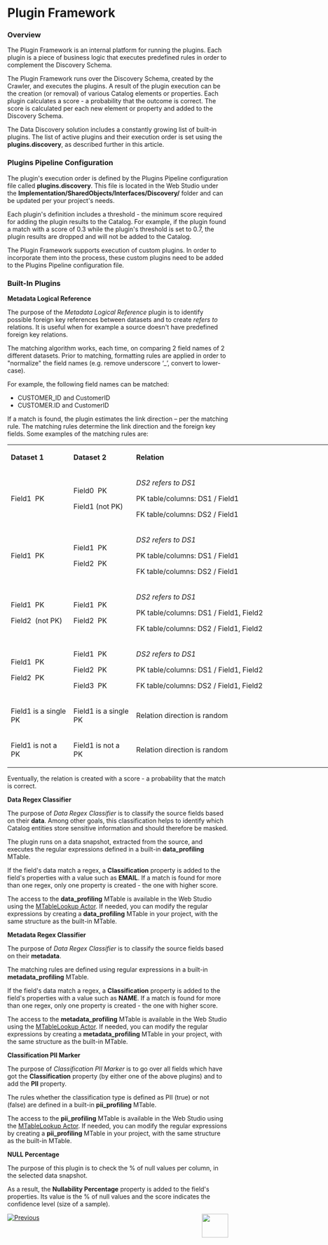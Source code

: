 <web>

# Plugin Framework

### Overview

The Plugin Framework is an internal platform for running the plugins. Each plugin is a piece of business logic that executes predefined rules in order to complement the Discovery Schema. 

The Plugin Framework runs over the Discovery Schema, created by the Crawler, and executes the plugins. A result of the plugin execution can be the creation (or removal) of various Catalog elements or properties. Each plugin calculates a score - a probability that the outcome is correct. The score is calculated per each new element or property and added to the Discovery Schema.

The Data Discovery solution includes a constantly growing list of built-in plugins. The list of active plugins and their execution order is set using the **plugins.discovery**, as described further in this article.

### Plugins Pipeline Configuration

The plugin's execution order is defined by the Plugins Pipeline configuration file called **plugins.discovery**. This file is located in the Web Studio under the **Implementation/SharedObjects/Interfaces/Discovery/** folder and can be updated per your project's needs. 

Each plugin's definition includes a threshold - the minimum score required for adding the plugin results to the Catalog. For example, if the plugin found a match with a score of 0.3 while the plugin's threshold is set to 0.7, the plugin results are dropped and will not be added to the Catalog. 

The Plugin Framework supports execution of custom plugins. In order to incorporate them into the process, these custom plugins need to be added to the Plugins Pipeline configuration file.

### Built-In Plugins

**Metadata Logical Reference**

The purpose of the *Metadata Logical Reference* plugin is to identify possible foreign key references between datasets and to create *refers to* relations. It is useful when for example a source doesn't have predefined foreign key relations. 

The matching algorithm works, each time, on comparing 2 field names of 2 different datasets. Prior to matching, formatting rules are applied in order to "normalize" the field names (e.g. remove underscore ‘_’, convert to lower-case). 

For example, the following field names can be matched:

* CUSTOMER_ID and CustomerID
* CUSTOMER.ID and CustomerID

If a match is found, the plugin estimates the link direction – per the matching rule. The matching rules determine the link direction and the foreign key fields. Some examples of the matching rules are:

<table style="width: 800px;">
<tbody>
<tr>
<td style="width: 125px;">
<p><strong>Dataset 1</strong></p>
</td>
<td style="width: 125px;">
<p><strong>Dataset 2</strong></p>
</td>
<td style="width: 500px;">
<p><strong>Relation</strong></p>
</td>
<td style="width: 50px;">
<p><strong>Score</strong></p>
</td>
</tr>
<tr>
<td style="width: 141.016px;">
<p>Field1&nbsp; PK</p>
</td>
<td style="width: 141.016px;">
<p>Field0&nbsp; PK</p>
<p>Field1 (not PK)</p>
</td>
<td style="width: 190.531px;">
<p><em>DS2 refers to DS1</em></p>
<p>PK table/columns: DS1 / Field1</p>
<p>FK table/columns: DS2 / Field1</p>
</td>
<td style="width: 49.4375px;">
<p>High</p>
</td>
</tr>
<tr>
<td style="width: 141.016px;">
<p>Field1&nbsp; PK</p>
</td>
<td style="width: 141.016px;">
<p>Field1&nbsp; PK</p>
<p>Field2&nbsp; PK</p>
</td>
<td style="width: 190.531px;">
<p><em>DS2 refers to DS1</em></p>
<p>PK table/columns: DS1 / Field1</p>
<p>FK table/columns: DS2 / Field1</p>
</td>
<td style="width: 49.4375px;">
<p>High</p>
</td>
</tr>
<tr>
<td style="width: 141.016px;">
<p>Field1&nbsp; PK</p>
<p>Field2&nbsp; (not PK)</p>
</td>
<td style="width: 141.016px;">
<p>Field1&nbsp; PK</p>
<p>Field2&nbsp; PK</p>
</td>
<td style="width: 190.531px;">
<p><em>DS2 refers to DS1</em></p>
<p>PK table/columns: DS1 / Field1, Field2</p>
<p>FK table/columns: DS2 / Field1, Field2</p>
</td>
<td style="width: 49.4375px;">
<p>High</p>
</td>
</tr>
<tr>
<td style="width: 141.016px;">
<p>Field1&nbsp; PK</p>
<p>Field2&nbsp; PK</p>
</td>
<td style="width: 141.016px;">
<p>Field1&nbsp; PK</p>
<p>Field2&nbsp; PK</p>
<p>Field3&nbsp; PK</p>
</td>
<td style="width: 190.531px;">
<p><em>DS2 refers to DS1</em></p>
<p>PK table/columns: DS1 / Field1, Field2</p>
<p>FK table/columns: DS2 / Field1, Field2</p>
</td>
<td style="width: 49.4375px;">
<p>High</p>
</td>
</tr>
<tr>
<td style="width: 141.016px;">
<p>Field1 is a single PK</p>
</td>
<td style="width: 141.016px;">
<p>Field1 is a single PK</p>
</td>
<td style="width: 190.531px;">
<p>Relation direction is random</p>
</td>
<td style="width: 49.4375px;">
<p>Low</p>
</td>
</tr>
<tr>
<td style="width: 141.016px;">
<p>Field1 is not a PK</p>
</td>
<td style="width: 141.016px;">
<p>Field1 is not a PK</p>
</td>
<td style="width: 190.531px;">
<p>Relation direction is random</p>
</td>
<td style="width: 49.4375px;">
<p>Low</p>
</td>
</tr>
</tbody>
</table>

Eventually, the relation is created with a score - a probability that the match is correct. 

**Data Regex Classifier**

The purpose of *Data Regex Classifier* is to classify the source fields based on their **data**. Among other goals, this classification helps to identify which Catalog entities store sensitive information and should therefore be masked. 

The plugin runs on a data snapshot, extracted from the source, and executes the regular expressions defined in a built-in **data_profiling** MTable. 

If the field's data match a regex, a **Classification** property is added to the field's properties with a value such as **EMAIL**. If a match is found for more than one regex, only one property is created  - the one with higher score.

The access to the **data_profiling** MTable is available in the Web Studio using the [MTableLookup Actor](/articles/19_Broadway/actors/09_MTable_actors.md). If needed, you can modify the regular expressions by creating a **data_profiling** MTable in your project, with the same structure as the built-in MTable.

**Metadata Regex Classifier**

The purpose of *Data Regex Classifier* is to classify the source fields based on their **metadata**. 

The matching rules are defined using regular expressions in a built-in **metadata_profiling** MTable. 

If the field's data match a regex, a **Classification** property is added to the field's properties with a value such as **NAME**. If a match is found for more than one regex, only one property is created  - the one with higher score.

The access to the **metadata_profiling** MTable is available in the Web Studio using the [MTableLookup Actor](/articles/19_Broadway/actors/09_MTable_actors.md). If needed, you can modify the regular expressions by creating a **metadata_profiling** MTable in your project, with the same structure as the built-in MTable.

**Classification PII Marker**

The purpose of *Classification PII Marker* is to go over all fields which have got the **Classification** property (by either one of the above plugins)  and to add the **PII** property. 

The rules whether the classification type is defined as PII (true) or not (false) are defined in a built-in **pii_profiling** MTable. 

The access to the **pii_profiling** MTable is available in the Web Studio using the [MTableLookup Actor](/articles/19_Broadway/actors/09_MTable_actors.md). If needed, you can modify the regular expressions by creating a **pii_profiling** MTable in your project, with the same structure as the built-in MTable.

**NULL Percentage**

The purpose of this plugin is to check the % of null values per column, in the selected data snapshot.

As a result, the **Nullability Percentage** property is added to the field's properties. Its value is the % of null values and the score indicates the confidence level (size of a sample).



[![Previous](/articles/images/Previous.png)](03_discovery_process.md)[<img align="right" width="60" height="54" src="/articles/images/Next.png">](05_catalog_app.md) 

</web>
